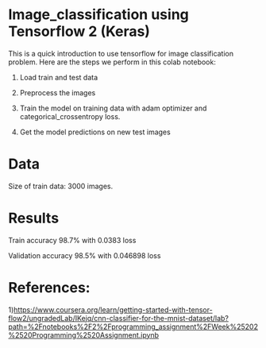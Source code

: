 # Image_classification using Tensorflow 2 (Keras)

This is a quick introduction to use tensorflow for image classification problem. Here are the steps we perform in this colab notebook:

1) Load train and test data 

2) Preprocess the images

3) Train the model on training data with adam optimizer and categorical_crossentropy loss.

4) Get the model predictions on new test images


# Data

Size of train data: 3000 images.

# Results

Train accuracy 98.7% with 0.0383 loss

Validation accuracy 98.5% with  0.046898 loss


# References:

1)https://www.coursera.org/learn/getting-started-with-tensor-flow2/ungradedLab/IKejq/cnn-classifier-for-the-mnist-dataset/lab?path=%2Fnotebooks%2F2%2Fprogramming_assignment%2FWeek%25202%2520Programming%2520Assignment.ipynb

